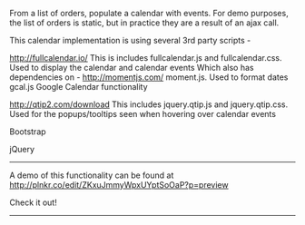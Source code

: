 From a list of orders, populate a calendar with events.
For demo purposes, the list of orders is static, but in practice they are a result of an ajax call.

This calendar implementation is using several 3rd party scripts -

http://fullcalendar.io/		This is includes fullcalendar.js and fullcalendar.css. Used to display the calendar and calendar events
      Which also has dependencies on -
	    http://momentjs.com/	moment.js. Used to format dates
	    gcal.js			Google Calendar functionality

http://qtip2.com/download 	This includes jquery.qtip.js and jquery.qtip.css. Used for the popups/tooltips seen when hovering over calendar events

Bootstrap

jQuery

----------------------------------------------------------------

A demo of this functionality can be found at
http://plnkr.co/edit/ZKxuJmmyWpxUYptSoOaP?p=preview

Check it out!

----------------------------------------------------------------